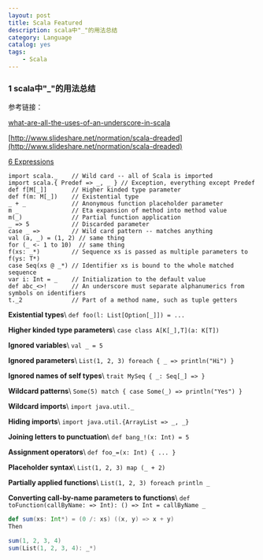 ```yaml
---
layout: post
title: Scala Featured
description: scala中"_"的用法总结
category: Language
catalog: yes
tags:
    - Scala
---
```


### 1 scala中"_"的用法总结

参考链接：

[what-are-all-the-uses-of-an-underscore-in-scala](http://stackoverflow.com/questions/8000903/what-are-all-the-uses-of-an-underscore-in-scala)

[http://www.slideshare.net/normation/scala-dreaded](http://www.slideshare.net/normation/scala-dreaded)

[6 Expressions](http://scala-lang.org/files/archive/spec/2.11/06-expressions.html)

~~~
import scala._    // Wild card -- all of Scala is imported
import scala.{ Predef => _, _ } // Exception, everything except Predef
def f[M[_]]       // Higher kinded type parameter
def f(m: M[_])    // Existential type
_ + _             // Anonymous function placeholder parameter
m _               // Eta expansion of method into method value
m(_)              // Partial function application
_ => 5            // Discarded parameter
case _ =>         // Wild card pattern -- matches anything
val (a, _) = (1, 2) // same thing
for (_ <- 1 to 10)  // same thing
f(xs: _*)         // Sequence xs is passed as multiple parameters to f(ys: T*)
case Seq(xs @ _*) // Identifier xs is bound to the whole matched sequence
var i: Int = _    // Initialization to the default value
def abc_<>!       // An underscore must separate alphanumerics from symbols on identifiers
t._2              // Part of a method name, such as tuple getters
~~~

**Existential types**\\
```def foo(l: List[Option[_]]) = ...```

**Higher kinded type parameters**\\
```case class A[K[_],T](a: K[T])```

**Ignored variables**\\
```val _ = 5```


**Ignored parameters**\\
```List(1, 2, 3) foreach { _ => println("Hi") }```


**Ignored names of self types**\\
```trait MySeq { _: Seq[_] => }```


**Wildcard patterns**\\
```Some(5) match { case Some(_) => println("Yes") }```


**Wildcard imports**\\
```import java.util._```


**Hiding imports**\\
```import java.util.{ArrayList => _, _}```


**Joining letters to punctuation**\\
```def bang_!(x: Int) = 5```


**Assignment operators**\\
```def foo_=(x: Int) { ... }```


**Placeholder syntax**\\
```List(1, 2, 3) map (_ + 2)```


**Partially applied functions**\\
```List(1, 2, 3) foreach println _```


**Converting call-by-name parameters to functions**\\
```def toFunction(callByName: => Int): () => Int = callByName _```


~~~scala
def sum(xs: Int*) = (0 /: xs) ((x, y) => x + y)
Then

sum(1, 2, 3, 4)
sum(List(1, 2, 3, 4): _*)
~~~